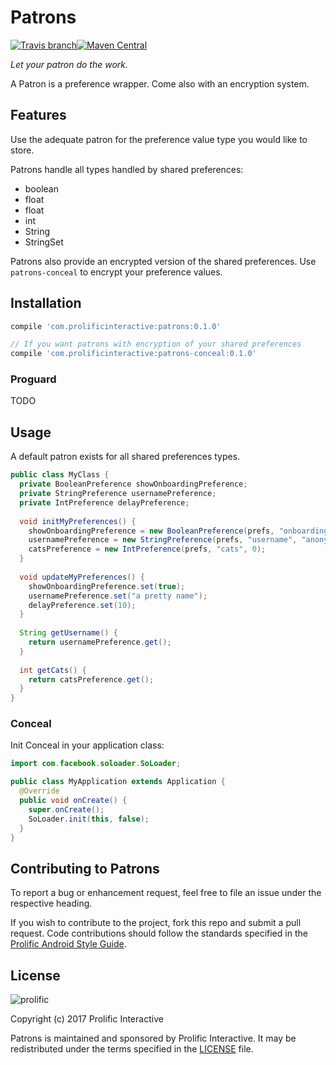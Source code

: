 # Patrons
[![Travis branch](https://img.shields.io/travis/prolificinteractive/Patrons/master.svg)](https://travis-ci.org/prolificinteractive/Patrons)[![Maven Central](https://img.shields.io/maven-central/v/com.prolificinteractive/patrons.svg)](http://search.maven.org/#search%7Cga%7C1%7Ca%3A%22patrons%22)

_Let your patron do the work._

A Patron is a preference wrapper. Come also with an encryption system.

## Features

Use the adequate patron for the preference value type you would like to store.

Patrons handle all types handled by shared preferences:
- boolean
- float
- float
- int
- String
- StringSet

Patrons also provide an encrypted version of the shared preferences. Use `patrons-conceal` to encrypt your preference values.

## Installation

```gradle
compile 'com.prolificinteractive:patrons:0.1.0'

// If you want patrons with encryption of your shared preferences
compile 'com.prolificinteractive:patrons-conceal:0.1.0'
```

### Proguard

TODO

## Usage

A default patron exists for all shared preferences types.

```java
public class MyClass {
  private BooleanPreference showOnboardingPreference;
  private StringPreference usernamePreference;
  private IntPreference delayPreference;
  
  void initMyPreferences() {
    showOnboardingPreference = new BooleanPreference(prefs, "onboarding", false); 
    usernamePreference = new StringPreference(prefs, "username", "anonymous");
    catsPreference = new IntPreference(prefs, "cats", 0);
  }
  
  void updateMyPreferences() {
    showOnboardingPreference.set(true);
    usernamePreference.set("a pretty name");
    delayPreference.set(10);
  }
  
  String getUsername() {
    return usernamePreference.get();
  }
  
  int getCats() {
    return catsPreference.get();
  }
}
```

### Conceal

Init Conceal in your application class:

```java
import com.facebook.soloader.SoLoader;

public class MyApplication extends Application {
  @Override
  public void onCreate() {
    super.onCreate();
    SoLoader.init(this, false);
  }
}
```

## Contributing to Patrons

To report a bug or enhancement request, feel free to file an issue under the respective heading.

If you wish to contribute to the project, fork this repo and submit a pull request. Code contributions should follow the standards specified in the [Prolific Android Style Guide](https://github.com/prolificinteractive/android-code-styles).

## License

![prolific](https://s3.amazonaws.com/prolificsitestaging/logos/Prolific_Logo_Full_Color.png)

Copyright (c) 2017 Prolific Interactive

Patrons is maintained and sponsored by Prolific Interactive. It may be redistributed under the terms specified in the [LICENSE] file.

[LICENSE]: ./LICENSE